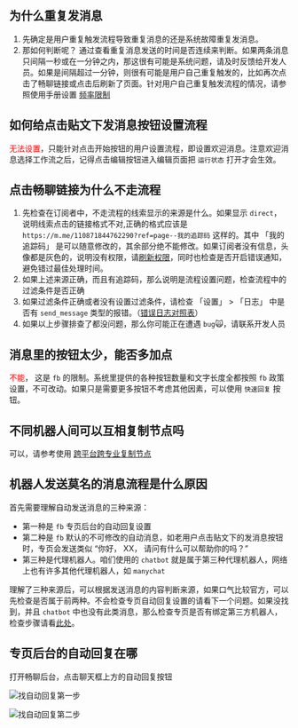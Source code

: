 ## 为什么重复发消息

1. 先确定是用户重复触发流程导致重复消息的还是系统故障重复发消息。
2. 那如何判断呢？
    通过查看重复消息发送的时间是否连续来判断。如果两条消息只间隔一秒或在一分钟之内，那这很有可能是系统问题，请及时反馈给开发人员。如果是间隔超过一分钟，则很有可能是用户自己重复触发的，比如再次点击了畅聊链接或点击后刷新了页面。针对用户自己重复触发流程的情况，请参照使用手册设置 [频率限制](../guide/workflow/node/condition.md#常用模板)

## 如何给点击贴文下发消息按钮设置流程

<span style="color:red" >无法设置</span>，只能针对点击开始按钮的用户设置流程，即设置欢迎消息。注意欢迎消息选择工作流之后，记得点击编辑按钮进入编辑页面把 `运行状态` 打开才会生效。

## 点击畅聊链接为什么不走流程

1. 先检查在订阅者中，不走流程的线索显示的来源是什么。如果显示 `direct`，说明线索点击的链接格式不对,正确的格式应该是 `https://m.me/110871844762290?ref=page--我的追踪码` 这样的。其中 「我的追踪码」 是可以随意修改的，其余部分绝不能修改。如果订阅者没有信息，头像都是灰色的，说明没有权限，请[刷新权限](./auth#如何刷新权限)，同时也检查是否开启错误通知，避免错过最佳处理时间。
2. 如果上述来源正确，而且有追踪码，那么说明是流程设置问题，检查流程中的过滤条件是否正确
3. 如果过滤条件正确或者没有设置过滤条件，请检查 「设置」 > 「日志」 中是否有 `send_message` 类型的报错。（[错误日志对照表](../ERROR.md)）
4. 如果以上步骤排查了都没问题，那么你可能正在遭遇 `bug`🙀，请联系开发人员

## 消息里的按钮太少，能否多加点

<span style="color:red" >不能</span>， 这是 `fb` 的限制。系统里提供的各种按钮数量和文字长度全都按照 `fb` 政策设置，不可改动。如果只是需要更多按钮不考虑其他因素，可以使用 `快速回复` 按钮。

## 不同机器人间可以互相复制节点吗

可以，请参考使用 [跨平台跨专业复制节点](/guide/workflow/advance.html#跨平台跨专业批量复制节点)

## 机器人发送莫名的消息流程是什么原因

首先需要理解自动发送消息的三种来源：
* 第一种是 `fb` 专页后台的自动回复设置 
* 第二种是 `fb` 默认的不可修改的自动消息，如老用户点击贴文下的发消息按钮时，专页会发送类似 “你好， XX， 请问有什么可以帮助你的吗？”
* 第三种是代理机器人。咱们使用的 `chatbot` 就是属于第三种代理机器人，网络上也有许多其他代理机器人，如 `manychat`

理解了三种来源后，可以根据发送消息的内容判断来源，如果口气比较官方，可以先检查是否属于前两种。不会检查专页自动回复设置的请看下一个问题。如果没找到，并且 `chatbot` 中也没有此类消息，那么检查专页是否有绑定第三方机器人，检查步骤请看[此处](./other#如何查看专页是否绑定第三方机器人)。

## 专页后台的自动回复在哪

打开畅聊后台，点击聊天框上方的自动回复按钮

![找自动回复第一步](/imgs/autoResp1.png)

![找自动回复第二步](/imgs/autoResp2.png) 


